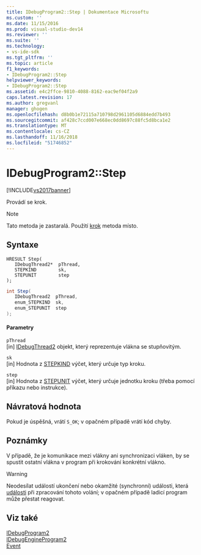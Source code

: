 ```yaml
---
title: IDebugProgram2::Step | Dokumentace Microsoftu
ms.custom: ''
ms.date: 11/15/2016
ms.prod: visual-studio-dev14
ms.reviewer: ''
ms.suite: ''
ms.technology:
- vs-ide-sdk
ms.tgt_pltfrm: ''
ms.topic: article
f1_keywords:
- IDebugProgram2::Step
helpviewer_keywords:
- IDebugProgram2::Step
ms.assetid: e4c2ffce-9810-4088-8162-eac9ef04f2a9
caps.latest.revision: 17
ms.author: gregvanl
manager: ghogen
ms.openlocfilehash: d8b0b1e72115a710798d2961105d6884edd7b493
ms.sourcegitcommit: af428c7ccd007e668ec0dd8697c88fc5d8bca1e2
ms.translationtype: MT
ms.contentlocale: cs-CZ
ms.lasthandoff: 11/16/2018
ms.locfileid: "51746852"
---
```

# <a name="idebugprogram2step"></a>IDebugProgram2::Step
[!INCLUDE[vs2017banner](../../../includes/vs2017banner.md)]

Provádí se krok.  
  
> [!NOTE]
>  Tato metoda je zastaralá. Použití [krok](../../../extensibility/debugger/reference/idebugprocess3-step.md) metoda místo.  
  
## <a name="syntax"></a>Syntaxe  
  
```cpp#  
HRESULT Step(   
   IDebugThread2*  pThread,  
   STEPKIND        sk,  
   STEPUNIT        step  
);  
```  
  
```csharp  
int Step(   
   IDebugThread2  pThread,  
   enum_STEPKIND  sk,  
   enum_STEPUNIT  step  
);  
```  
  
#### <a name="parameters"></a>Parametry  
 `pThread`  
 [in] [IDebugThread2](../../../extensibility/debugger/reference/idebugthread2.md) objekt, který reprezentuje vlákna se stupňovitým.  
  
 `sk`  
 [in] Hodnota z [STEPKIND](../../../extensibility/debugger/reference/stepkind.md) výčet, který určuje typ kroku.  
  
 `step`  
 [in] Hodnota z [STEPUNIT](../../../extensibility/debugger/reference/stepunit.md) výčet, který určuje jednotku kroku (třeba pomocí příkazu nebo instrukce).  
  
## <a name="return-value"></a>Návratová hodnota  
 Pokud je úspěšná, vrátí `S_OK`; v opačném případě vrátí kód chyby.  
  
## <a name="remarks"></a>Poznámky  
 V případě, že je komunikace mezi vlákny ani synchronizaci vláken, by se spustit ostatní vlákna v program při krokování konkrétní vlákno.  
  
> [!WARNING]
>  Neodesílat událostí ukončení nebo okamžité (synchronní) události, která [události](../../../extensibility/debugger/reference/idebugeventcallback2-event.md) při zpracování tohoto volání; v opačném případě ladicí program může přestat reagovat.  
  
## <a name="see-also"></a>Viz také  
 [IDebugProgram2](../../../extensibility/debugger/reference/idebugprogram2.md)   
 [IDebugEngineProgram2](../../../extensibility/debugger/reference/idebugengineprogram2.md)   
 [Event](../../../extensibility/debugger/reference/idebugeventcallback2-event.md)


